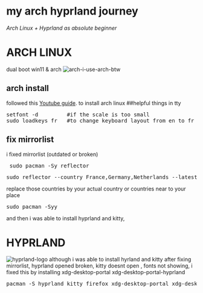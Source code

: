# my arch hyprland journey

*Arch Linux + Hyprland as absolute beginner*

# ARCH LINUX
dual boot win11 & arch
![arch-i-use-arch-btw](https://github.com/user-attachments/assets/07acf7b1-9322-46cd-b3a0-d51dd0859532)
## arch install
followed this [Youtube guide](https://youtu.be/1J_Z_pzzbMo?si=h1Wee8-VfmtQVQAS). to install arch linux
##helpful things in tty
<pre>
setfont -d         #if the scale is too small
sudo loadkeys fr   #to change keyboard layout from en to fr in my case
</pre>
## fix mirrorlist
i fixed mirrorlist (outdated or broken)
<pre> sudo pacman -Sy reflector </pre>
<pre>sudo reflector --country France,Germany,Netherlands --latest 10 --protocol https --sort rate --save /etc/pacman.d/mirrorlist
</pre>
replace those countries by your actual country or countries near to your place 
<pre>sudo pacman -Syy</pre>
and then i was able to install hyprland and kitty,
# HYPRLAND
![hyprland-logo](https://github.com/user-attachments/assets/b5398999-a178-49e7-b2eb-0b17f8b0cb88) 
 although i was able to install hyrland and kitty after fixing mirrorlist, hyprland opened broken, kitty doesnt open , fonts not showing, i fixed this by installing
 xdg-desktop-portal xdg-desktop-portal-hyprland 
<pre>pacman -S hyprland kitty firefox xdg-desktop-portal xdg-desktop-portal-hyprland 
</pre>
















